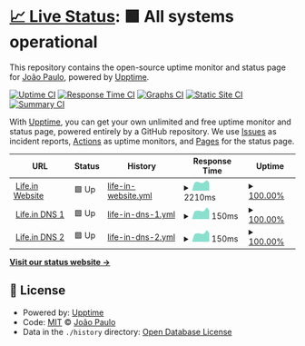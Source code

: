 # [📈 Live Status](https://dasilvaj4.github.io/uptime): <!--live status--> **🟩 All systems operational**

This repository contains the open-source uptime monitor and status page for [João Paulo](https://dasilvaj4.github.io/uptime), powered by [Upptime](https://github.com/upptime/upptime).

[![Uptime CI](https://github.com/dasilvaj4/uptime/workflows/Uptime%20CI/badge.svg)](https://github.com/dasilvaj4/uptime/actions?query=workflow%3A%22Uptime+CI%22)
[![Response Time CI](https://github.com/dasilvaj4/uptime/workflows/Response%20Time%20CI/badge.svg)](https://github.com/dasilvaj4/uptime/actions?query=workflow%3A%22Response+Time+CI%22)
[![Graphs CI](https://github.com/dasilvaj4/uptime/workflows/Graphs%20CI/badge.svg)](https://github.com/dasilvaj4/uptime/actions?query=workflow%3A%22Graphs+CI%22)
[![Static Site CI](https://github.com/dasilvaj4/uptime/workflows/Static%20Site%20CI/badge.svg)](https://github.com/dasilvaj4/uptime/actions?query=workflow%3A%22Static+Site+CI%22)
[![Summary CI](https://github.com/dasilvaj4/uptime/workflows/Summary%20CI/badge.svg)](https://github.com/dasilvaj4/uptime/actions?query=workflow%3A%22Summary+CI%22)

With [Upptime](https://upptime.js.org), you can get your own unlimited and free uptime monitor and status page, powered entirely by a GitHub repository. We use [Issues](https://github.com/dasilvaj4/uptime/issues) as incident reports, [Actions](https://github.com/dasilvaj4/uptime/actions) as uptime monitors, and [Pages](https://dasilvaj4.github.io/uptime) for the status page.

<!--start: status pages-->
<!-- This summary is generated by Upptime (https://github.com/upptime/upptime) -->
<!-- Do not edit this manually, your changes will be overwritten -->
<!-- prettier-ignore -->
| URL | Status | History | Response Time | Uptime |
| --- | ------ | ------- | ------------- | ------ |
| <img alt="" src="https://icons.duckduckgo.com/ip3/www.lifein.com.br.ico" height="13"> [Life.in Website](https://www.lifein.com.br) | 🟩 Up | [life-in-website.yml](https://github.com/dasilvaj4/uptime/commits/HEAD/history/life-in-website.yml) | <details><summary><img alt="Response time graph" src="./graphs/life-in-website/response-time-week.png" height="20"> 2210ms</summary><br><a href="https://dasilvaj4.github.io/uptime/history/life-in-website"><img alt="Response time 2365" src="https://img.shields.io/endpoint?url=https%3A%2F%2Fraw.githubusercontent.com%2Fdasilvaj4%2Fuptime%2FHEAD%2Fapi%2Flife-in-website%2Fresponse-time.json"></a><br><a href="https://dasilvaj4.github.io/uptime/history/life-in-website"><img alt="24-hour response time 2022" src="https://img.shields.io/endpoint?url=https%3A%2F%2Fraw.githubusercontent.com%2Fdasilvaj4%2Fuptime%2FHEAD%2Fapi%2Flife-in-website%2Fresponse-time-day.json"></a><br><a href="https://dasilvaj4.github.io/uptime/history/life-in-website"><img alt="7-day response time 2210" src="https://img.shields.io/endpoint?url=https%3A%2F%2Fraw.githubusercontent.com%2Fdasilvaj4%2Fuptime%2FHEAD%2Fapi%2Flife-in-website%2Fresponse-time-week.json"></a><br><a href="https://dasilvaj4.github.io/uptime/history/life-in-website"><img alt="30-day response time 2332" src="https://img.shields.io/endpoint?url=https%3A%2F%2Fraw.githubusercontent.com%2Fdasilvaj4%2Fuptime%2FHEAD%2Fapi%2Flife-in-website%2Fresponse-time-month.json"></a><br><a href="https://dasilvaj4.github.io/uptime/history/life-in-website"><img alt="1-year response time 2362" src="https://img.shields.io/endpoint?url=https%3A%2F%2Fraw.githubusercontent.com%2Fdasilvaj4%2Fuptime%2FHEAD%2Fapi%2Flife-in-website%2Fresponse-time-year.json"></a></details> | <details><summary><a href="https://dasilvaj4.github.io/uptime/history/life-in-website">100.00%</a></summary><a href="https://dasilvaj4.github.io/uptime/history/life-in-website"><img alt="All-time uptime 99.87%" src="https://img.shields.io/endpoint?url=https%3A%2F%2Fraw.githubusercontent.com%2Fdasilvaj4%2Fuptime%2FHEAD%2Fapi%2Flife-in-website%2Fuptime.json"></a><br><a href="https://dasilvaj4.github.io/uptime/history/life-in-website"><img alt="24-hour uptime 100.00%" src="https://img.shields.io/endpoint?url=https%3A%2F%2Fraw.githubusercontent.com%2Fdasilvaj4%2Fuptime%2FHEAD%2Fapi%2Flife-in-website%2Fuptime-day.json"></a><br><a href="https://dasilvaj4.github.io/uptime/history/life-in-website"><img alt="7-day uptime 100.00%" src="https://img.shields.io/endpoint?url=https%3A%2F%2Fraw.githubusercontent.com%2Fdasilvaj4%2Fuptime%2FHEAD%2Fapi%2Flife-in-website%2Fuptime-week.json"></a><br><a href="https://dasilvaj4.github.io/uptime/history/life-in-website"><img alt="30-day uptime 100.00%" src="https://img.shields.io/endpoint?url=https%3A%2F%2Fraw.githubusercontent.com%2Fdasilvaj4%2Fuptime%2FHEAD%2Fapi%2Flife-in-website%2Fuptime-month.json"></a><br><a href="https://dasilvaj4.github.io/uptime/history/life-in-website"><img alt="1-year uptime 99.96%" src="https://img.shields.io/endpoint?url=https%3A%2F%2Fraw.githubusercontent.com%2Fdasilvaj4%2Fuptime%2FHEAD%2Fapi%2Flife-in-website%2Fuptime-year.json"></a></details>
| <img alt="" src="https://icons.duckduckgo.com/ip3/null.ico" height="13"> [Life.in DNS 1](186.233.172.1) | 🟩 Up | [life-in-dns-1.yml](https://github.com/dasilvaj4/uptime/commits/HEAD/history/life-in-dns-1.yml) | <details><summary><img alt="Response time graph" src="./graphs/life-in-dns-1/response-time-week.png" height="20"> 150ms</summary><br><a href="https://dasilvaj4.github.io/uptime/history/life-in-dns-1"><img alt="Response time 168" src="https://img.shields.io/endpoint?url=https%3A%2F%2Fraw.githubusercontent.com%2Fdasilvaj4%2Fuptime%2FHEAD%2Fapi%2Flife-in-dns-1%2Fresponse-time.json"></a><br><a href="https://dasilvaj4.github.io/uptime/history/life-in-dns-1"><img alt="24-hour response time 147" src="https://img.shields.io/endpoint?url=https%3A%2F%2Fraw.githubusercontent.com%2Fdasilvaj4%2Fuptime%2FHEAD%2Fapi%2Flife-in-dns-1%2Fresponse-time-day.json"></a><br><a href="https://dasilvaj4.github.io/uptime/history/life-in-dns-1"><img alt="7-day response time 150" src="https://img.shields.io/endpoint?url=https%3A%2F%2Fraw.githubusercontent.com%2Fdasilvaj4%2Fuptime%2FHEAD%2Fapi%2Flife-in-dns-1%2Fresponse-time-week.json"></a><br><a href="https://dasilvaj4.github.io/uptime/history/life-in-dns-1"><img alt="30-day response time 161" src="https://img.shields.io/endpoint?url=https%3A%2F%2Fraw.githubusercontent.com%2Fdasilvaj4%2Fuptime%2FHEAD%2Fapi%2Flife-in-dns-1%2Fresponse-time-month.json"></a><br><a href="https://dasilvaj4.github.io/uptime/history/life-in-dns-1"><img alt="1-year response time 165" src="https://img.shields.io/endpoint?url=https%3A%2F%2Fraw.githubusercontent.com%2Fdasilvaj4%2Fuptime%2FHEAD%2Fapi%2Flife-in-dns-1%2Fresponse-time-year.json"></a></details> | <details><summary><a href="https://dasilvaj4.github.io/uptime/history/life-in-dns-1">100.00%</a></summary><a href="https://dasilvaj4.github.io/uptime/history/life-in-dns-1"><img alt="All-time uptime 99.65%" src="https://img.shields.io/endpoint?url=https%3A%2F%2Fraw.githubusercontent.com%2Fdasilvaj4%2Fuptime%2FHEAD%2Fapi%2Flife-in-dns-1%2Fuptime.json"></a><br><a href="https://dasilvaj4.github.io/uptime/history/life-in-dns-1"><img alt="24-hour uptime 100.00%" src="https://img.shields.io/endpoint?url=https%3A%2F%2Fraw.githubusercontent.com%2Fdasilvaj4%2Fuptime%2FHEAD%2Fapi%2Flife-in-dns-1%2Fuptime-day.json"></a><br><a href="https://dasilvaj4.github.io/uptime/history/life-in-dns-1"><img alt="7-day uptime 100.00%" src="https://img.shields.io/endpoint?url=https%3A%2F%2Fraw.githubusercontent.com%2Fdasilvaj4%2Fuptime%2FHEAD%2Fapi%2Flife-in-dns-1%2Fuptime-week.json"></a><br><a href="https://dasilvaj4.github.io/uptime/history/life-in-dns-1"><img alt="30-day uptime 100.00%" src="https://img.shields.io/endpoint?url=https%3A%2F%2Fraw.githubusercontent.com%2Fdasilvaj4%2Fuptime%2FHEAD%2Fapi%2Flife-in-dns-1%2Fuptime-month.json"></a><br><a href="https://dasilvaj4.github.io/uptime/history/life-in-dns-1"><img alt="1-year uptime 99.45%" src="https://img.shields.io/endpoint?url=https%3A%2F%2Fraw.githubusercontent.com%2Fdasilvaj4%2Fuptime%2FHEAD%2Fapi%2Flife-in-dns-1%2Fuptime-year.json"></a></details>
| <img alt="" src="https://icons.duckduckgo.com/ip3/null.ico" height="13"> [Life.in DNS 2](186.233.175.1) | 🟩 Up | [life-in-dns-2.yml](https://github.com/dasilvaj4/uptime/commits/HEAD/history/life-in-dns-2.yml) | <details><summary><img alt="Response time graph" src="./graphs/life-in-dns-2/response-time-week.png" height="20"> 150ms</summary><br><a href="https://dasilvaj4.github.io/uptime/history/life-in-dns-2"><img alt="Response time 167" src="https://img.shields.io/endpoint?url=https%3A%2F%2Fraw.githubusercontent.com%2Fdasilvaj4%2Fuptime%2FHEAD%2Fapi%2Flife-in-dns-2%2Fresponse-time.json"></a><br><a href="https://dasilvaj4.github.io/uptime/history/life-in-dns-2"><img alt="24-hour response time 147" src="https://img.shields.io/endpoint?url=https%3A%2F%2Fraw.githubusercontent.com%2Fdasilvaj4%2Fuptime%2FHEAD%2Fapi%2Flife-in-dns-2%2Fresponse-time-day.json"></a><br><a href="https://dasilvaj4.github.io/uptime/history/life-in-dns-2"><img alt="7-day response time 150" src="https://img.shields.io/endpoint?url=https%3A%2F%2Fraw.githubusercontent.com%2Fdasilvaj4%2Fuptime%2FHEAD%2Fapi%2Flife-in-dns-2%2Fresponse-time-week.json"></a><br><a href="https://dasilvaj4.github.io/uptime/history/life-in-dns-2"><img alt="30-day response time 161" src="https://img.shields.io/endpoint?url=https%3A%2F%2Fraw.githubusercontent.com%2Fdasilvaj4%2Fuptime%2FHEAD%2Fapi%2Flife-in-dns-2%2Fresponse-time-month.json"></a><br><a href="https://dasilvaj4.github.io/uptime/history/life-in-dns-2"><img alt="1-year response time 164" src="https://img.shields.io/endpoint?url=https%3A%2F%2Fraw.githubusercontent.com%2Fdasilvaj4%2Fuptime%2FHEAD%2Fapi%2Flife-in-dns-2%2Fresponse-time-year.json"></a></details> | <details><summary><a href="https://dasilvaj4.github.io/uptime/history/life-in-dns-2">100.00%</a></summary><a href="https://dasilvaj4.github.io/uptime/history/life-in-dns-2"><img alt="All-time uptime 99.65%" src="https://img.shields.io/endpoint?url=https%3A%2F%2Fraw.githubusercontent.com%2Fdasilvaj4%2Fuptime%2FHEAD%2Fapi%2Flife-in-dns-2%2Fuptime.json"></a><br><a href="https://dasilvaj4.github.io/uptime/history/life-in-dns-2"><img alt="24-hour uptime 100.00%" src="https://img.shields.io/endpoint?url=https%3A%2F%2Fraw.githubusercontent.com%2Fdasilvaj4%2Fuptime%2FHEAD%2Fapi%2Flife-in-dns-2%2Fuptime-day.json"></a><br><a href="https://dasilvaj4.github.io/uptime/history/life-in-dns-2"><img alt="7-day uptime 100.00%" src="https://img.shields.io/endpoint?url=https%3A%2F%2Fraw.githubusercontent.com%2Fdasilvaj4%2Fuptime%2FHEAD%2Fapi%2Flife-in-dns-2%2Fuptime-week.json"></a><br><a href="https://dasilvaj4.github.io/uptime/history/life-in-dns-2"><img alt="30-day uptime 100.00%" src="https://img.shields.io/endpoint?url=https%3A%2F%2Fraw.githubusercontent.com%2Fdasilvaj4%2Fuptime%2FHEAD%2Fapi%2Flife-in-dns-2%2Fuptime-month.json"></a><br><a href="https://dasilvaj4.github.io/uptime/history/life-in-dns-2"><img alt="1-year uptime 99.45%" src="https://img.shields.io/endpoint?url=https%3A%2F%2Fraw.githubusercontent.com%2Fdasilvaj4%2Fuptime%2FHEAD%2Fapi%2Flife-in-dns-2%2Fuptime-year.json"></a></details>

<!--end: status pages-->

[**Visit our status website →**](https://dasilvaj4.github.io/uptime)

## 📄 License

- Powered by: [Upptime](https://github.com/upptime/upptime)
- Code: [MIT](./LICENSE) © [João Paulo](https://dasilvaj4.github.io/uptime)
- Data in the `./history` directory: [Open Database License](https://opendatacommons.org/licenses/odbl/1-0/)
